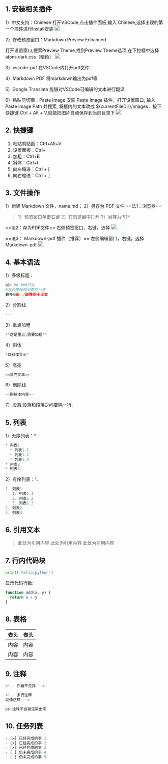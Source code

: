 ## 1. 安装相关插件

1）中文支持：Chinese
打开VSCode,点击插件面板,输入 Chinese,选择出现的第一个插件进行Install安装
![](images/2023-09-01-20-54-36.png)

2）修改预览窗口：Markdown Preview Enhanced

打开设置窗口,搜索Preview Theme,找到Preview Theme选项,在下拉框中选择atom-dark.css（暗色）
![](2023-09-01-19-46-58.png)


3）vscode-pdf
在VSCode内打开pdf文件

4）Markdown PDF
将markdown输出为pdf等

5）Google Translate
能够对VSCode可编辑的文本进行翻译


6）粘贴剪切画：Paste Image
安装 Paste Image 插件，打开设置窗口, 输入 Paste Image Path 并搜索, 将框内的文本改成 ${currentFileDir}/images，按下快捷键 Ctrl + Alt + V,就能把图片自动保存到当前目录下
![](images/2023-09-01-19-56-42.png)


## 2. 快捷键
1) 粘贴剪贴画：Ctrl+Alt+V
2) 设置面板：Ctrl+
3) 加粗：Ctrl+B
4) 斜体：Ctrl+I
5) 向左缩进：Ctrl + [
6) 向右缩进：Ctrl + ]
   

## 3. 文件操作
1）新建 Markdown 文件，name.md；
2）另存为 PDF 文件
==法1：浏览器==
> 1）预览窗口单击右键
> 2）在浏览器中打开
> 3）另存为PDF

==法2：存为PDF文件==
右侧预览窗口，右键，选择
![](images/2023-09-01-20-10-41.png)

==法3： Markdown-pdf 插件（推荐）==
左侧编辑窗口，右键，选择Markdown-pdf
![](images/2023-09-01-20-08-09.png)



## 4. 基本语法
1）多级标题：
```python
以# ## ###开头
#与后接标题间要空一格
最多6级，7级等同于正文
```

2）分割线
```python
---
```

3）重点加粗
```python
**这是重点,需要加粗**
```

4）斜体
```python
*以斜体显示*
```

5）高亮
```python
==高亮文本==
```

6）删除线
```python
~~删掉本内容~~
```

7）段落
段落和段落之间要隔一行.

## 5. 列表
1）无序列表：* 
```python
* 列表1
  * 列表1.1
  * 列表1.2
  * 列表1.3
* 列表2
* 列表3
```

2）有序列表：1.
```python
1. 列表1
   1. 列表1.1
   2. 列表1.2
   3. 列表1.3
2. 列表2
3. 列表3
```

## 6. 引用文本
>此处为引用内容
>此处为引用内容
>此处为引用内容



## 7. 行内代码块
```python
print('hello,python')
```

显示代码行数:
```javascript {.line-numbers}
function add(x, y) {
  return x + y
}
```


## 8. 表格

| 表头 | 表头 |
| ---- | ---- |
| 内容 | 内容 |
| 内容 | 内容 |



## 9. 注释
```python
<!-- 你看不见我 -->

<!-- 多行注释
就像这样 -->

ps:注释不会被渲染出来
```

## 10. 任务列表
```python
- [x] 已经完成的事 1
- [x] 已经完成的事 2
- [x] 已经完成的事 3
- [ ] 仍未完成的事 4
- [ ] 仍未完成的事 5
```



